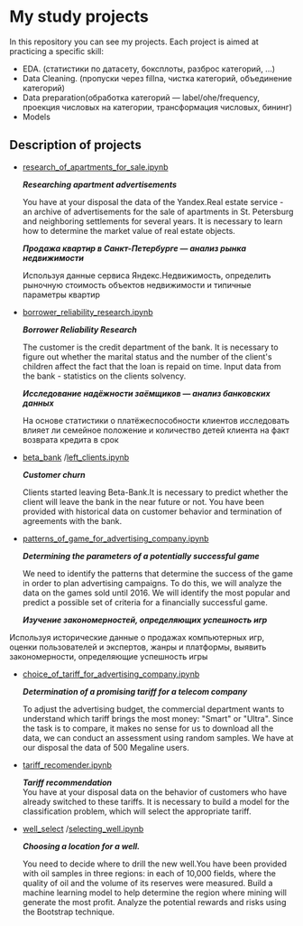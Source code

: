 # My study projects 

In this repository you can see my projects.
Each project is aimed at practicing a specific skill:
- EDA. (статистики по датасету, боксплоты, разброс категорий, ...)
- Data Cleaning. (пропуски через fillna, чистка категорий, объединение категорий)
- Data preparation(обработка категорий — label/ohe/frequency, проекция числовых на категории, трансформация числовых, бининг)
- Models

## Description of projects
- [research_of_apartments_for_sale.ipynb](https://github.com/Kargin-Alexey/study_projects/blob/main/research_of_apartments_for_sale.ipynb)

     ___Researching apartment advertisements___    
     
     You have at your disposal the data of the Yandex.Real estate service - an archive of advertisements for the sale of apartments in St. Petersburg and neighboring settlements for several years. It is necessary to learn how to determine the market value of real estate objects. 
     
     ___Продажа квартир в Санкт-Петербурге — анализ рынка недвижимости___
     
     Используя данные сервиса Яндекс.Недвижимость, определить рыночную стоимость объектов недвижимости и типичные параметры квартир
      
- [borrower_reliability_research.ipynb](https://github.com/Kargin-Alexey/study_projects/blob/main/borrower_reliability_research.ipynb)    
    
     ___Borrower Reliability Research___    
     
     The customer is the credit department of the bank. It is necessary to figure out whether the marital status and the number of the client's children affect the fact that the loan is repaid on time. Input data from the bank - statistics on the clients solvency.
    
    
    ___Исследование надёжности заёмщиков — анализ банковских данных___    
    
    На основе статистики о платёжеспособности клиентов исследовать влияет ли семейное положение и количество детей клиента на факт возврата кредита в срок
    
    
- [beta_bank](https://github.com/Kargin-Alexey/study_projects/tree/main/beta_bank)
/[left_clients.ipynb](https://github.com/Kargin-Alexey/study_projects/blob/main/beta_bank/left_clients.ipynb)
    
    ___Customer churn___    
    
    Clients started leaving Beta-Bank.It is necessary to predict whether the client will leave the bank in the near future or not. You have been provided with historical data on customer behavior and termination of agreements with the bank.
    
    
    
- [patterns_of_game_for_advertising_company.ipynb](https://github.com/Kargin-Alexey/study_projects/blob/main/patterns_of_game_for_advertising_company.ipynb)

    ___Determining the parameters of a potentially successful game___    
    
    We need to identify the patterns that determine the success of the game in order to plan advertising campaigns. To do this, we will analyze the data on the games sold until 2016. We will identify the most popular and predict a possible set of criteria for a financially successful game.
    
    ___Изучение закономерностей, определяющих успешность игр___
    
    
Используя исторические данные о продажах компьютерных игр, оценки пользователей и экспертов, жанры и платформы, выявить закономерности, определяющие успешность игры 
    
    
    
- [choice_of_tariff_for_advertising_company.ipynb](https://github.com/Kargin-Alexey/study_projects/blob/main/choice_of_tariff_for_advertising_company.ipynb)

    ___Determination of a promising tariff for a telecom company___    
    
    To adjust the advertising budget, the commercial department wants to understand which tariff brings the most money: "Smart" or "Ultra". Since the task is to compare, it makes no sense for us to download all the data, we can conduct an assessment using random samples. We have at our disposal the data of 500 Megaline users.
    
- [tariff_recomender.ipynb](https://github.com/Kargin-Alexey/study_projects/blob/main/tariff_recomender.ipynb)

    ___Tariff recommendation___    
    You have at your disposal data on the behavior of customers who have already switched to these tariffs. It is necessary to build a model for the classification problem, which will select the appropriate tariff.
    
- [well_select](https://github.com/Kargin-Alexey/study_projects/tree/main/well_select)
/[selecting_well.ipynb](https://github.com/Kargin-Alexey/study_projects/blob/main/well_select/selecting_well.ipynb)

    ___Choosing a location for a well.___    
    
    You need to decide where to drill the new well.You have been provided with oil samples in three regions: in each of 10,000 fields, where the quality of oil and the volume of its reserves were measured. Build a machine learning model to help determine the region where mining will generate the most profit. Analyze the potential rewards and risks using the Bootstrap technique.
    
    
